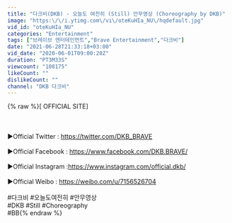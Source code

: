 ```yaml
---
title: "다크비(DKB) - 오늘도 여전히 (Still) 안무영상 (Choreography by DKB)"
image: "https:\/\/i.ytimg.com\/vi\/oteKuHIa_NU\/hqdefault.jpg"
vid_id: "oteKuHIa_NU"
categories: "Entertainment"
tags: ["브레이브 엔터테인먼트","Brave Entertainment","다크비"]
date: "2021-06-28T21:33:18+03:00"
vid_date: "2020-06-01T09:00:20Z"
duration: "PT3M33S"
viewcount: "108175"
likeCount: ""
dislikeCount: ""
channel: "DKB 다크비"
---
```

{% raw %}[ OFFICIAL SITE]<br /><br /><br /><br />▶Official Twitter : <a rel="nofollow" target="blank" href="https://twitter.com/DKB_BRAVE">https://twitter.com/DKB_BRAVE</a><br /><br />▶Official Facebook : <a rel="nofollow" target="blank" href="https://www.facebook.com/DKB.BRAVE/">https://www.facebook.com/DKB.BRAVE/</a><br /><br />▶Official Instagram :<a rel="nofollow" target="blank" href="https://www.instagram.com/official.dkb/">https://www.instagram.com/official.dkb/</a><br /><br />▶Official Weibo : <a rel="nofollow" target="blank" href="https://weibo.com/u/7156526704">https://weibo.com/u/7156526704</a><br /><br />#다크비 #오늘도여전히 #안무영상<br />#DKB #Still #Choreography<br />#BB{% endraw %}
